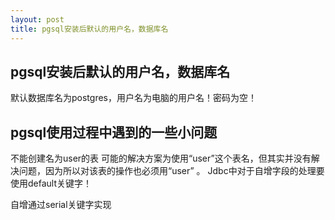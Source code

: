 ```yaml
---
layout: post
title: pgsql安装后默认的用户名，数据库名
---
```


## pgsql安装后默认的用户名，数据库名

默认数据库名为postgres，用户名为电脑的用户名！密码为空！

## pgsql使用过程中遇到的一些小问题

不能创建名为user的表
可能的解决方案为使用“user”这个表名，但其实并没有解决问题，因为所以对该表的操作也必须用“user” 。
Jdbc中对于自增字段的处理要使用default关键字！


自增通过serial关键字实现


